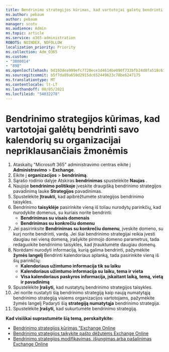 ```yaml
---
title: Bendrinimo strategijos kūrimas, kad vartotojai galėtų bendrinti savo kalendorių su organizacijai nepriklausančiais žmonėmis
ms.author: pebaum
author: pebaum
manager: scotv
ms.audience: Admin
ms.topic: article
ms.service: o365-administration
ROBOTS: NOINDEX, NOFOLLOW
localization_priority: Priority
ms.collection: Adm_O365
ms.custom:
- "3800014"
- "898"
ms.openlocfilehash: bd193dea999efc7720ece1d4614be090f733bfb24d8fa518c61ee23cca0063dc
ms.sourcegitcommit: b5f7da89a650d2915dc652449623c78be6247175
ms.translationtype: MT
ms.contentlocale: lt-LT
ms.lasthandoff: 08/05/2021
ms.locfileid: "54032278"
---
```

# <a name="create-a-sharing-policy-to-allow-your-users-to-share-their-calendar-with-people-outside-your-organization"></a>Bendrinimo strategijos kūrimas, kad vartotojai galėtų bendrinti savo kalendorių su organizacijai nepriklausančiais žmonėmis

1. Ataskaitų "Microsoft 365" administravimo centras eikite į **Administravimo**  >  **Exchange**.
2. Eikite į **organizacijos**  >  **bendrinimą**.
3. Sąrašo rodinio dalyje Atskiras **bendrinimas** spustelėkite **Naujas** .
4. Naujoje **bendrinimo politikoje** įveskite draugišką bendrinimo strategijos pavadinimą lauke **Strategijos** pavadinimas.
5. Spustelėkite **Įtraukti,**  kad apibrėžtumėte strategijos bendrinimo taisykles.
6. Bendrinimo **taisyklėje** pasirinkite vieną iš toliau nurodytų parinkčių, kad nurodykite domenus, su kuriais norite bendrinti:
    - **Bendrinimas su visais domenais**
    - **Bendrinimas su konkrečiu domenu**
8. Jei pasirinksite **Bendrinimas su konkrečiu domenu**, įveskite domeno, su kurį norite bendrinti, vardą. Jei šiai bendrinimo strategijai reikia įvesti daugiau nei vieną domeną, įrašykite pirmojo domeno parametrus, tada redaguokite bendrinimo taisykles, kad įtrauktumėte daugiau domenų.
9. Norėdami nurodyti informaciją, kurią galima bendrinti, pažymėkite **žymės langelį** Bendrinti kalendoriaus aplanką, tada pasirinkite vieną iš šių parinkčių:
    - **Kalendoriaus užimtumo informacija tik su laiku**
    - **Kalendoriaus užimtumo informacija su laiku, tema ir vieta**
    - **Visa kalendoriaus paskyros informacija, įskaitant laiką, temą, vietą ir pavadinimą**
11. Spustelėkite **Įrašyti,** kad nustatytų bendrinimo strategijos taisykles.
12. Jei norite nustatyti šią bendrinimo strategiją kaip naują numatytąją bendrinimo strategiją visiems organizacijos vartotojams, pažymėkite žymės langelį Padaryti šią **strategiją numatytąja** bendrinimo strategija.
13. Spustelėkite **Įrašyti,** kad sukurtumėte bendrinimo strategiją.  

**Kad visiškai suprastumėte šią temą, perskaitykite:**

- [Bendrinimo strategijos kūrimas "Exchange Online](https://docs.microsoft.com/exchange/sharing/sharing-policies/create-a-sharing-policy)
- [Bendrinimo strategijos taikykite pašto dėžutėms Exchange Online](https://docs.microsoft.com/exchange/sharing/sharing-policies/apply-a-sharing-policy)
- [Bendrinimo strategijos modifikavimas, išjungimas arba pašalinimas Exchange Online](https://docs.microsoft.com/exchange/sharing/sharing-policies/modify-a-sharing-policy)
